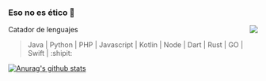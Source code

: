### Eso no es ético 🌱
<img src="https://i.pinimg.com/236x/95/0b/4b/950b4b80f5a6db4efd4793fc7e263a37--like-a-sir-dandy.jpg" align="right">

Catador de lenguajes 
> Java | Python | PHP | Javascript | Kotlin | Node | Dart | Rust | GO | Swift | :shipit:

[![Anurag's github stats](https://github-readme-stats.vercel.app/api?username=pilaba&count_private=true&show_icons=true&theme=gruvbox)](https://github.com/anuraghazra/github-readme-stats)


<!-- [![Top Langs](https://github-readme-stats.vercel.app/api/top-langs/?username=pilaba&hide=css&count_private=true&theme=gruvbox)](https://github.com/anuraghazra/github-readme-stats)

<!--
[![ReadMe Card](https://github-readme-stats.vercel.app/api/pin/?username=pilaba&repo=Rust-web-app&count_private=true&show_icons=true&theme=gruvbox)](https://github.com/Pilaba/Rust-web-app)
